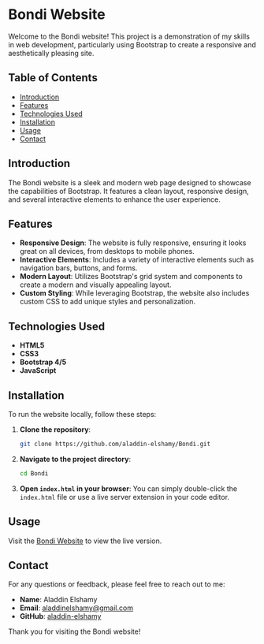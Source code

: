 # Bondi Website

Welcome to the Bondi website! This project is a demonstration of my skills in web development, particularly using Bootstrap to create a responsive and aesthetically pleasing site.

## Table of Contents

- [Introduction](#introduction)
- [Features](#features)
- [Technologies Used](#technologies-used)
- [Installation](#installation)
- [Usage](#usage)
- [Contact](#contact)

## Introduction

The Bondi website is a sleek and modern web page designed to showcase the capabilities of Bootstrap. It features a clean layout, responsive design, and several interactive elements to enhance the user experience.

## Features

- **Responsive Design**: The website is fully responsive, ensuring it looks great on all devices, from desktops to mobile phones.
- **Interactive Elements**: Includes a variety of interactive elements such as navigation bars, buttons, and forms.
- **Modern Layout**: Utilizes Bootstrap's grid system and components to create a modern and visually appealing layout.
- **Custom Styling**: While leveraging Bootstrap, the website also includes custom CSS to add unique styles and personalization.

## Technologies Used

- **HTML5**
- **CSS3**
- **Bootstrap 4/5**
- **JavaScript**

## Installation

To run the website locally, follow these steps:

1. **Clone the repository**:
    ```bash
    git clone https://github.com/aladdin-elshamy/Bondi.git
    ```

2. **Navigate to the project directory**:
    ```bash
    cd Bondi
    ```

3. **Open `index.html` in your browser**:
    You can simply double-click the `index.html` file or use a live server extension in your code editor.

## Usage

Visit the [Bondi Website](https://aladdin-elshamy.github.io/Bondi/) to view the live version.

## Contact

For any questions or feedback, please feel free to reach out to me:

- **Name**: Aladdin Elshamy
- **Email**: [aladdinelshamy@gmail.com](mailto:aladdinelshamy@gmail.com)
- **GitHub**: [aladdin-elshamy](https://github.com/aladdin-elshamy)

Thank you for visiting the Bondi website!
